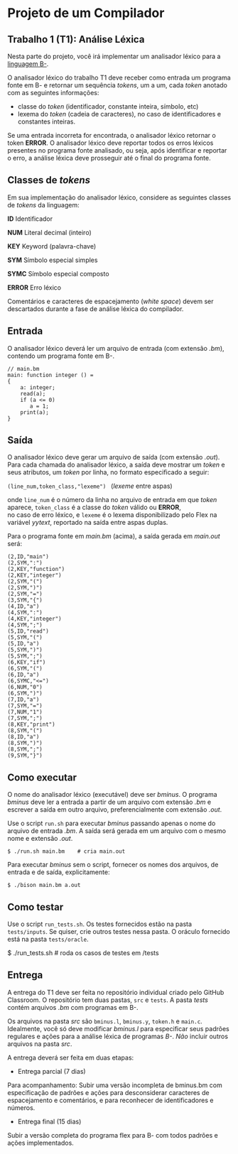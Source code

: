# Projeto de um Compilador

## Trabalho 1 (T1): Análise Léxica

Nesta parte do projeto, você irá implementar um analisador léxico
para a [linguagem B-](../B-/MANUAL.md).

O analisador léxico do trabalho T1 deve receber como entrada 
um programa fonte em B- e retornar um sequência _tokens_, 
um a um, cada _token_ anotado com as seguintes informações:
- classe do _token_ (identificador, constante inteira, símbolo, etc)
- lexema do _token_ (cadeia de caracteres), 
no caso de identificadores e constantes inteiras.

Se uma entrada incorreta for encontrada, o analisador léxico 
retornar o token __ERROR__.
O analisador léxico deve reportar todos os erros léxicos presentes 
no programa fonte analisado, ou seja, após identificar e reportar o erro, 
a análise léxica deve prosseguir até o final do programa fonte.

## Classes de _tokens_

Em sua implementação do analisador léxico, considere as seguintes classes de _tokens_ da linguagem:

__ID__     Identificador

__NUM__    Literal decimal (inteiro)

__KEY__    Keyword (palavra-chave)

__SYM__    Símbolo especial simples

__SYMC__   Símbolo especial composto

__ERROR__  Erro léxico

Comentários e caracteres de espacejamento (_white space_) devem ser descartados durante a fase de análise léxica do compilador.

## Entrada

O analisador léxico deverá ler um arquivo de entrada (com extensão _.bm_),
contendo um programa fonte em B-.

```
// main.bm 
main: function integer () =
{
    a: integer;
    read(a);
    if (a <= 0) 
       a = 1;
    print(a);
}
```
 
## Saída 

O analisador léxico deve gerar um arquivo de saída (com extensão _.out_).
Para cada chamada do analisador léxico, a saída deve mostrar 
um _token_ e seus atributos, um _token_ por linha, 
no formato especificado a seguir:

```(line_num,token_class,"lexeme") ``` (_lexeme_ entre aspas)

onde ```line_num``` é o número da linha no arquivo de entrada 
em que  _token_ aparece,
 ```token_class``` é a classe do _token_ válido ou __ERROR__,  
no caso de erro léxico, e
```lexeme``` é o lexema disponibilizado pelo Flex na variável _yytext_,
reportado na saída entre aspas duplas.

Para o programa fonte em _main.bm_ (acima), 
a saída gerada em _main.out_ será:
```
(2,ID,"main")
(2,SYM,":")
(2,KEY,"function")
(2,KEY,"integer")
(2,SYM,"(")
(2,SYM,")")
(2,SYM,"=")
(3,SYM,"{")
(4,ID,"a")
(4,SYM,":")
(4,KEY,"integer")
(4,SYM,";")
(5,ID,"read")
(5,SYM,"(")
(5,ID,"a")
(5,SYM,")")
(5,SYM,";")
(6,KEY,"if")
(6,SYM,"(")
(6,ID,"a")
(6,SYMC,"<=")
(6,NUM,"0")
(6,SYM,")")
(7,ID,"a")
(7,SYM,"=")
(7,NUM,"1")
(7,SYM,";")
(8,KEY,"print")
(8,SYM,"(")
(8,ID,"a")
(8,SYM,")")
(8,SYM,";")
(9,SYM,"}")
```

## Como executar

O nome do analisador léxico (executável) deve ser _bminus_.
O programa _bminus_ deve ler a entrada a partir de um arquivo 
com extensão _.bm_ e escrever a saída em outro arquivo,
preferencialmente com extensão _.out_.

Use o script ```run.sh``` para  executar _bminus_ passando apenas
o nome do arquivo de entrada _.bm_. A saída será gerada em 
um arquivo com o mesmo nome e extensão  _.out_.

```
$ ./run.sh main.bm    # cria main.out
```

Para executar _bminus_ sem o script, fornecer 
os nomes dos arquivos, de entrada e de saída, explicitamente:

```
$ ./bison main.bm a.out
```

## Como testar

Use o script ```run_tests.sh```. 
Os testes fornecidos estão na pasta ```tests/inputs```.
Se quiser, crie outros testes nessa pasta.
O oráculo fornecido está na pasta ```tests/oracle```.

$ ./run_tests.sh  # roda os casos de testes em /tests

## Entrega

A entrega do T1 deve ser feita no repositório individual 
criado pelo GitHub Classroom. 
O repositório tem duas pastas, ```src``` e ```tests```.
A pasta _tests_ contém arquivos _.bm_ com programas em B-.

Os arquivos na pasta _src_ são 
```bminus.l```, ```bminus.y```, ```token.h```  e ```main.c```. 
Idealmente, você só deve modificar _bminus.l_ 
para especificar seus padrões regulares e ações para
a análise léxica de  programas _B-_.
_Não_ incluir outros arquivos na pasta _src_.


A entrega deverá ser feita em duas etapas:

- Entrega parcial (7 dias) 

Para acompanhamento: Subir uma versão incompleta de bminus.bm
com especificação de padrões e ações para 
desconsiderar caracteres de espacejamento e comentários,
e para reconhecer 
de identificadores e números.

- Entrega final (15 dias) 

Subir a versão completa do programa flex para B- com todos
padrões e ações implementados. 


